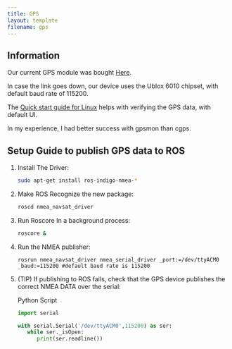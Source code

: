 ```yaml
---
title: GPS
layout: template
filename: gps
--- 
```


## Information

Our current GPS module was bought [Here](http://ameridroid.com/products/usb-gps-module).

In case the link goes down, our device uses the Ublox 6010 chipset, with default baud rate of 115200.

The [Quick start guide for Linux](http://odroid.com/dokuwiki/doku.php?id=en:c1_usb_gps) helps with verifying the GPS data, with default UI.

In my experience, I had better success with gpsmon than cgps.

## Setup Guide to publish GPS data to ROS

1. Install The Driver:

   ```bash
   sudo apt-get install ros-indigo-nmea-*
   ```
2. Make ROS Recognize the new package:

   ```bash
   roscd nmea_navsat_driver
   ```

3. Run Roscore In a background process:

   ```bash
   roscore &
   ```

4. Run the NMEA publisher:

   ```
   rosrun nmea_navsat_driver nmea_serial_driver _port:=/dev/ttyACM0 _baud:=115200 #default baud rate is 115200
   ```

5. (TIP) If publishing to ROS fails, check that the GPS device publishes the correct NMEA DATA over the serial:

   Python Script

   ```python
   import serial

   with serial.Serial('/dev/ttyACM0',115200) as ser:
      while ser._isOpen:
         print(ser.readline())
   ```
